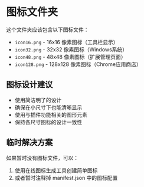 # 图标文件夹

这个文件夹应该包含以下图标文件：

- `icon16.png` - 16x16 像素图标（工具栏显示）
- `icon32.png` - 32x32 像素图标（Windows系统）
- `icon48.png` - 48x48 像素图标（扩展管理页面）
- `icon128.png` - 128x128 像素图标（Chrome应用商店）

## 图标设计建议

- 使用简洁明了的设计
- 确保在小尺寸下也能清晰显示
- 使用与插件功能相关的图形元素
- 保持各尺寸图标的设计一致性

## 临时解决方案

如果暂时没有图标文件，可以：
1. 使用在线图标生成工具创建简单图标
2. 或者暂时注释掉 manifest.json 中的图标配置 